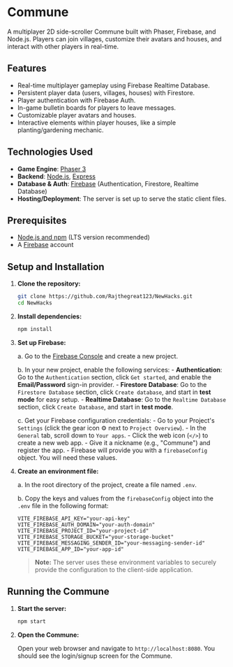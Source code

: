# Commune

A multiplayer 2D side-scroller Commune built with Phaser, Firebase, and Node.js. Players can join villages, customize their avatars and houses, and interact with other players in real-time.

## Features

-   Real-time multiplayer gameplay using Firebase Realtime Database.
-   Persistent player data (users, villages, houses) with Firestore.
-   Player authentication with Firebase Auth.
-   In-game bulletin boards for players to leave messages.
-   Customizable player avatars and houses.
-   Interactive elements within player houses, like a simple planting/gardening mechanic.

## Technologies Used

-   **Game Engine**: [Phaser 3](https://phaser.io/)
-   **Backend**: [Node.js](https://nodejs.org/), [Express](https://expressjs.com/)
-   **Database & Auth**: [Firebase](https://firebase.google.com/) (Authentication, Firestore, Realtime Database)
-   **Hosting/Deployment**: The server is set up to serve the static client files.

## Prerequisites

-   [Node.js and npm](https://nodejs.org/) (LTS version recommended)
-   A [Firebase](https://firebase.google.com/) account

## Setup and Installation

1.  **Clone the repository:**

    ```bash
    git clone https://github.com/Rajthegreat123/NewHacks.git
    cd NewHacks
    ```

2.  **Install dependencies:**

    ```bash
    npm install
    ```

3.  **Set up Firebase:**

    a. Go to the [Firebase Console](https://console.firebase.google.com/) and create a new project.

    b. In your new project, enable the following services:
        -   **Authentication**: Go to the `Authentication` section, click `Get started`, and enable the **Email/Password** sign-in provider.
        -   **Firestore Database**: Go to the `Firestore Database` section, click `Create database`, and start in **test mode** for easy setup.
        -   **Realtime Database**: Go to the `Realtime Database` section, click `Create Database`, and start in **test mode**.

    c. Get your Firebase configuration credentials:
        -   Go to your Project's `Settings` (click the gear icon ⚙️ next to `Project Overview`).
        -   In the `General` tab, scroll down to `Your apps`.
        -   Click the web icon (`</>`) to create a new web app.
        -   Give it a nickname (e.g., "Commune") and register the app.
        -   Firebase will provide you with a `firebaseConfig` object. You will need these values.

4.  **Create an environment file:**

    a. In the root directory of the project, create a file named `.env`.

    b. Copy the keys and values from the `firebaseConfig` object into the `.env` file in the following format:

    ```env
    VITE_FIREBASE_API_KEY="your-api-key"
    VITE_FIREBASE_AUTH_DOMAIN="your-auth-domain"
    VITE_FIREBASE_PROJECT_ID="your-project-id"
    VITE_FIREBASE_STORAGE_BUCKET="your-storage-bucket"
    VITE_FIREBASE_MESSAGING_SENDER_ID="your-messaging-sender-id"
    VITE_FIREBASE_APP_ID="your-app-id"
    ```

    > **Note:** The server uses these environment variables to securely provide the configuration to the client-side application.

## Running the Commune

1.  **Start the server:**

    ```bash
    npm start
    ```

2.  **Open the Commune:**

    Open your web browser and navigate to `http://localhost:8080`. You should see the login/signup screen for the Commune.